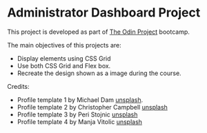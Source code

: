 # Administrator Dashboard Project

This project is developed as part of [The Odin Project](https://www.theodinproject.com/) bootcamp.

The main objectives of this projects are:
- Display elements using CSS Grid
- Use both CSS Grid and Flex box.
- Recreate the design shown as a image during the course.

Credits:
- Profile template 1 by Michael Dam [unsplash](https://unsplash.com/photos/mEZ3PoFGs_k).
- Profile template 2 by Christopher Campbell [unsplash](https://unsplash.com/photos/rDEOVtE7vOs)
- Profile template 3 by Peri Stojnic [unsplash](https://unsplash.com/photos/5Vr_RVPfbMI)
- Profile template 4 by Manja Vitolic [unsplash](https://unsplash.com/photos/gKXKBY-C-Dk)